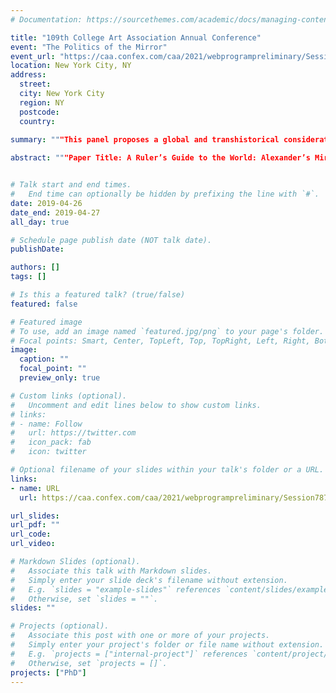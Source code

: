 ```yaml
---
# Documentation: https://sourcethemes.com/academic/docs/managing-content/

title: "109th College Art Association Annual Conference"
event: "The Politics of the Mirror"
event_url: "https://caa.confex.com/caa/2021/webprogrampreliminary/Session7877.html"
location: New York City, NY
address:
  street: 
  city: New York City
  region: NY
  postcode:
  country: 
  
summary: """This panel proposes a global and transhistorical consideration of mirrors as powerful symbols of representation, everyday tools, and materials for aesthetic innovation, with particular attention to the political valences of these objects."""

abstract: """Paper Title: A Ruler’s Guide to the World: Alexander’s Mirror in Medieval Anatolia"""


# Talk start and end times.
#   End time can optionally be hidden by prefixing the line with `#`.
date: 2019-04-26
date_end: 2019-04-27
all_day: true

# Schedule page publish date (NOT talk date).
publishDate: 

authors: []
tags: []

# Is this a featured talk? (true/false)
featured: false

# Featured image
# To use, add an image named `featured.jpg/png` to your page's folder.
# Focal points: Smart, Center, TopLeft, Top, TopRight, Left, Right, BottomLeft, Bottom, BottomRight.
image:
  caption: ""
  focal_point: ""
  preview_only: true

# Custom links (optional).
#   Uncomment and edit lines below to show custom links.
# links:
# - name: Follow
#   url: https://twitter.com
#   icon_pack: fab
#   icon: twitter

# Optional filename of your slides within your talk's folder or a URL.
links:
- name: URL
  url: https://caa.confex.com/caa/2021/webprogrampreliminary/Session7877.html

url_slides:
url_pdf: ""
url_code: 
url_video: 

# Markdown Slides (optional).
#   Associate this talk with Markdown slides.
#   Simply enter your slide deck's filename without extension.
#   E.g. `slides = "example-slides"` references `content/slides/example-slides.md`.
#   Otherwise, set `slides = ""`.
slides: ""

# Projects (optional).
#   Associate this post with one or more of your projects.
#   Simply enter your project's folder or file name without extension.
#   E.g. `projects = ["internal-project"]` references `content/project/deep-learning/index.md`.
#   Otherwise, set `projects = []`.
projects: ["PhD"]
---
```


